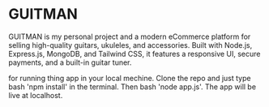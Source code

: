 # GUITMAN
GUITMAN is my personal project and a modern eCommerce platform for selling high-quality guitars, ukuleles, and accessories. Built with Node.js, Express.js, MongoDB, and Tailwind CSS, it features a responsive UI, secure payments, and a built-in guitar tuner.

for running thing app in your local mechine. Clone the repo and just type bash 'npm install' in the terminal. Then bash 'node app.js'. The app will be live at localhost.

